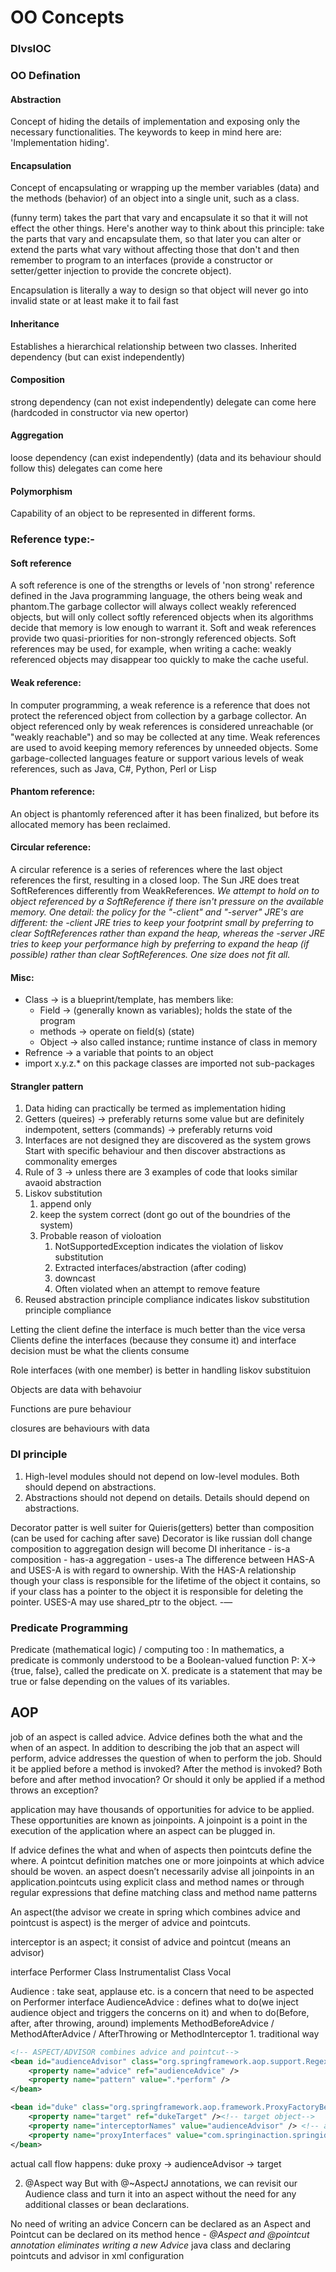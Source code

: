 OO Concepts
===========

### DIvsIOC

### OO Defination

#### Abstraction
Concept of hiding the details of implementation and exposing only the necessary functionalities. The keywords to keep in mind here are: 'Implementation hiding'.

#### Encapsulation
Concept of encapsulating or wrapping up the member variables (data) and the methods (behavior) of an object into a single unit, such as a class.

(funny term) takes the part that vary and encapsulate it so that it will not effect the other things. Here's another way to think about this principle: take the parts that vary and encapsulate them, so that later you can alter or extend the parts what vary without affecting those that don't and then remember to program to an interfaces (provide a constructor or setter/getter injection to provide the concrete object).

Encapsulation is literally a way to design so that object will never go into invalid state or at least make it to fail fast

#### Inheritance
Establishes a hierarchical relationship between two classes. Inherited dependency (but can exist independently)

#### Composition
strong dependency (can not exist independently) delegate can come here (hardcoded in constructor via new opertor)

#### Aggregation
loose dependency (can exist independently) (data and its behaviour should follow this) delegates can come here

#### Polymorphism
Capability of an object to be represented in different forms.

### Reference type:-

#### Soft reference
A soft reference is one of the strengths or levels of 'non strong' reference defined in the Java programming language, the others being weak and phantom.The garbage collector will always collect weakly referenced objects, but will only collect softly referenced objects when its algorithms decide that memory is low enough to warrant it. Soft and weak references provide two quasi-priorities for non-strongly referenced objects. Soft references may be used, for example, when writing a cache: weakly referenced objects may disappear too quickly to make the cache useful.

#### Weak reference:
In computer programming, a weak reference is a reference that does not protect the referenced object from collection by a garbage collector. An object referenced only by weak references is considered unreachable (or "weakly reachable") and so may be collected at any time. Weak references are used to avoid keeping memory references by unneeded objects. Some garbage-collected languages feature or support various levels of weak references, such as Java, C#, Python, Perl or Lisp

#### Phantom reference:
An object is phantomly referenced after it has been finalized, but before its allocated memory has been reclaimed.

#### Circular reference:
A circular reference is a series of references where the last object references the first, resulting in a closed loop.
The Sun JRE does treat SoftReferences differently from WeakReferences. *We attempt to hold on to object referenced by a SoftReference if there isn't pressure on the available memory. One detail: the policy for the "-client" and "-server" JRE's are different: the -client JRE tries to keep your footprint small by preferring to clear SoftReferences rather than expand the heap, whereas the -server JRE tries to keep your performance high by preferring to expand the heap (if possible) rather than clear SoftReferences. One size does not fit all.*

#### Misc:
- Class -> is a blueprint/template, has members like:
    - Field -> (generally known as variables); holds the state of the program
    - methods -> operate on field(s) (state)
    - Object -> also called instance; runtime instance of class in memory
- Refrence -> a variable that points to an object
- import x.y.z.* on this package classes are imported not sub-packages

#### Strangler pattern
1. Data hiding can practically be termed as implementation hiding
1. Getters (queires) -> preferably returns some value but are definitely indempotent, setters (commands) -> preferably returns void
2. Interfaces are not designed they are discovered as the system grows Start with specific behaviour and then discover abstractions as commonality emerges
2. Rule of 3 -> unless there are 3 examples of code that looks similar avaoid abstraction
2. Liskov substitution
    1. append only
    1. keep the system correct (dont go out of the boundries of the system)
    1. Probable reason of violoation
        1. NotSupportedException indicates the violation of liskov substitution
        1. Extracted interfaces/abstraction (after coding)
        1. downcast
        1. Often violated when an attempt to remove feature
1. Reused abstraction principle compliance indicates liskov substitution principle compliance

Letting the client define the interface is much better than the vice versa Clients define the interfaces (because they consume it) and interface decision must be what the clients consume

Role interfaces (with one member) is better in handling liskov substituion

Objects are data with behavoiur

Functions are pure behaviour

closures are behaviours with data

### DI principle
1. High-level modules should not depend on low-level modules. Both should depend on abstractions.
1. Abstractions should not depend on details. Details should depend on abstractions.

Decorator patter is well suiter for Quieris(getters) better than composition (can be used for caching after save) Decorator is like russian doll
change composition to aggregation design will become DI inheritance - is-a composition - has-a aggregation - uses-a The difference between HAS-A and USES-A is with regard to ownership. With the HAS-A relationship though your class is responsible for the lifetime of the object it contains, so if your class has a pointer to the object it is responsible for deleting the pointer. USES-A may use shared_ptr to the object. -—

### Predicate Programming
Predicate (mathematical logic) / computing too :
In mathematics, a predicate is commonly understood to be a Boolean-valued function P: X→ {true, false}, called the predicate on X.
predicate is a statement that may be true or false depending on the values of its variables.

## AOP
job of an aspect is called advice. Advice defines both the what and the when of an aspect. In addition to describing the job that an aspect will perform, advice addresses the question of when to perform the job. Should it be applied before a method is invoked? After the method is invoked? Both before and after method invocation? Or should it only be applied if a method throws an exception?

application may have thousands of opportunities for advice to be applied. These opportunities are known as joinpoints. A joinpoint is a point in the execution of the application where an aspect can be plugged in.

If advice defines the what and when of aspects then pointcuts define the where. A pointcut definition matches one or more joinpoints at which advice should be woven. an aspect doesn’t necessarily advise all joinpoints in an application.pointcuts using explicit class and method names or through regular expressions that define matching class and method name patterns

An aspect(the advisor we create in spring which combines advice and pointcust is aspect) is the merger of advice and pointcuts.

interceptor is an aspect; it consist of advice and pointcut (means an advisor)

interface Performer 	Class Instrumentalist 	Class Vocal

Audience : take seat, applause etc. is a concern that need to be aspected on Performer interface AudienceAdvice : defines what to do(we inject audience object and triggers the concerns on it) and when to do(Before, after, after throwing, around) implements MethodBeforeAdvice / MethodAfterAdvice / AfterThrowing or MethodInterceptor 1. traditional way

```xml
<!-- ASPECT/ADVISOR combines advice and pointcut--> 
<bean id="audienceAdvisor" class="org.springframework.aop.support.RegexpMethodPointcutAdvisor"> 	
    <property name="advice" ref="audienceAdvice" /> 	
    <property name="pattern" value=".*perform" /> 
</bean> 

<bean id="duke" class="org.springframework.aop.framework.ProxyFactoryBean"> 	
    <property name="target" ref="dukeTarget" /><!-- target object--> 	
    <property name="interceptorNames" value="audienceAdvisor" /> <!-- aspect: can be a list of advisors too--> 	
    <property name="proxyInterfaces" value="com.springinaction.springidol.Performer" /> 
</bean> 
```
actual call flow happens: duke proxy -> audienceAdvisor -> target 

2. @Aspect way 
But with @~AspectJ annotations, we can revisit our Audience class and turn it into an aspect without the need for any additional classes or bean declarations. 

No need of writing an advice Concern can be declared as an Aspect and Pointcut can be declared on its method hence - *@Aspect and @pointcut annotation eliminates writing a new Advice* java class and declaring pointcuts and advisor in xml configuration
